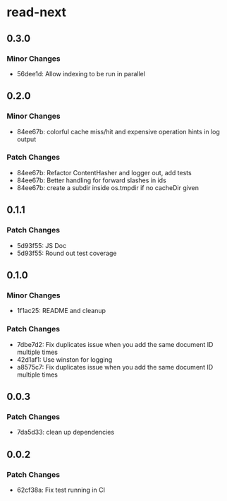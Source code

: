 # read-next

## 0.3.0

### Minor Changes

- 56dee1d: Allow indexing to be run in parallel

## 0.2.0

### Minor Changes

- 84ee67b: colorful cache miss/hit and expensive operation hints in log output

### Patch Changes

- 84ee67b: Refactor ContentHasher and logger out, add tests
- 84ee67b: Better handling for forward slashes in ids
- 84ee67b: create a subdir inside os.tmpdir if no cacheDir given

## 0.1.1

### Patch Changes

- 5d93f55: JS Doc
- 5d93f55: Round out test coverage

## 0.1.0

### Minor Changes

- 1f1ac25: README and cleanup

### Patch Changes

- 7dbe7d2: Fix duplicates issue when you add the same document ID multiple times
- 42d1af1: Use winston for logging
- a8575c7: Fix duplicates issue when you add the same document ID multiple times

## 0.0.3

### Patch Changes

- 7da5d33: clean up dependencies

## 0.0.2

### Patch Changes

- 62cf38a: Fix test running in CI
